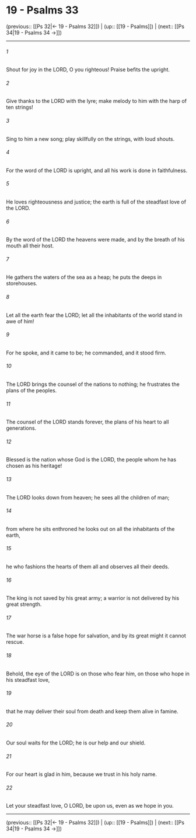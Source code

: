 # 19 - Psalms 33

(previous:: [[Ps 32|← 19 - Psalms 32]]) | (up:: [[19 - Psalms]]) | (next:: [[Ps 34|19 - Psalms 34 →]])

***


###### 1 
Shout for joy in the LORD, O you righteous! Praise befits the upright. 

###### 2 
Give thanks to the LORD with the lyre; make melody to him with the harp of ten strings! 

###### 3 
Sing to him a new song; play skillfully on the strings, with loud shouts. 

###### 4 
For the word of the LORD is upright, and all his work is done in faithfulness. 

###### 5 
He loves righteousness and justice; the earth is full of the steadfast love of the LORD. 

###### 6 
By the word of the LORD the heavens were made, and by the breath of his mouth all their host. 

###### 7 
He gathers the waters of the sea as a heap; he puts the deeps in storehouses. 

###### 8 
Let all the earth fear the LORD; let all the inhabitants of the world stand in awe of him! 

###### 9 
For he spoke, and it came to be; he commanded, and it stood firm. 

###### 10 
The LORD brings the counsel of the nations to nothing; he frustrates the plans of the peoples. 

###### 11 
The counsel of the LORD stands forever, the plans of his heart to all generations. 

###### 12 
Blessed is the nation whose God is the LORD, the people whom he has chosen as his heritage! 

###### 13 
The LORD looks down from heaven; he sees all the children of man; 

###### 14 
from where he sits enthroned he looks out on all the inhabitants of the earth, 

###### 15 
he who fashions the hearts of them all and observes all their deeds. 

###### 16 
The king is not saved by his great army; a warrior is not delivered by his great strength. 

###### 17 
The war horse is a false hope for salvation, and by its great might it cannot rescue. 

###### 18 
Behold, the eye of the LORD is on those who fear him, on those who hope in his steadfast love, 

###### 19 
that he may deliver their soul from death and keep them alive in famine. 

###### 20 
Our soul waits for the LORD; he is our help and our shield. 

###### 21 
For our heart is glad in him, because we trust in his holy name. 

###### 22 
Let your steadfast love, O LORD, be upon us, even as we hope in you.

***

(previous:: [[Ps 32|← 19 - Psalms 32]]) | (up:: [[19 - Psalms]]) | (next:: [[Ps 34|19 - Psalms 34 →]])
